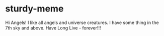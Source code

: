 # sturdy-meme

Hi Angels! I like all angels and universe creatures.
I have some thing in the 7th sky and above.
Have Long Live - forever!!!

